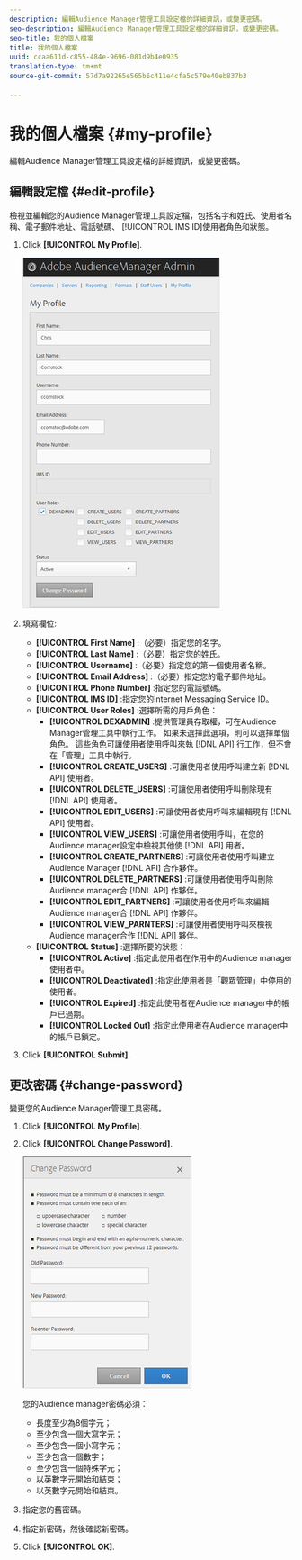 ```yaml
---
description: 編輯Audience Manager管理工具設定檔的詳細資訊，或變更密碼。
seo-description: 編輯Audience Manager管理工具設定檔的詳細資訊，或變更密碼。
seo-title: 我的個人檔案
title: 我的個人檔案
uuid: ccaa611d-c855-484e-9696-081d9b4e0935
translation-type: tm+mt
source-git-commit: 57d7a92265e565b6c411e4cfa5c579e40eb837b3

---
```



# 我的個人檔案 {#my-profile}

編輯Audience Manager管理工具設定檔的詳細資訊，或變更密碼。

<!-- c_my_profile.xml -->

## 編輯設定檔 {#edit-profile}

檢視並編輯您的Audience Manager管理工具設定檔，包括名字和姓氏、使用者名稱、電子郵件地址、電話號碼、 [!UICONTROL IMS ID]使用者角色和狀態。

<!-- t_edit_profile.xml -->

1. Click **[!UICONTROL My Profile]**.

   ![步驟結果](assets/profile.png)

2. 填寫欄位: 
   * **[!UICONTROL First Name]** :（必要）指定您的名字。
   * **[!UICONTROL Last Name]** :（必要）指定您的姓氏。
   * **[!UICONTROL Username]** :（必要）指定您的第一個使用者名稱。
   * **[!UICONTROL Email Address]** :（必要）指定您的電子郵件地址。
   * **[!UICONTROL Phone Number]** :指定您的電話號碼。
   * **[!UICONTROL IMS ID]** :指定您的Internet Messaging Service ID。
   * **[!UICONTROL User Roles]** :選擇所需的用戶角色：
      * **[!UICONTROL DEXADMIN]** :提供管理員存取權，可在Audience Manager管理工具中執行工作。 如果未選擇此選項，則可以選擇單個角色。 這些角色可讓使用者使用呼叫來執 [!DNL API] 行工作，但不會在「管理」工具中執行。
      * **[!UICONTROL CREATE_USERS]** :可讓使用者使用呼叫建立新 [!DNL API] 使用者。
      * **[!UICONTROL DELETE_USERS]** :可讓使用者使用呼叫刪除現有 [!DNL API] 使用者。
      * **[!UICONTROL EDIT_USERS]** :可讓使用者使用呼叫來編輯現有 [!DNL API] 使用者。
      * **[!UICONTROL VIEW_USERS]** :可讓使用者使用呼叫，在您的Audience manager設定中檢視其他使 [!DNL API] 用者。
      * **[!UICONTROL CREATE_PARTNERS]** :可讓使用者使用呼叫建立Audience Manager [!DNL API] 合作夥伴。
      * **[!UICONTROL DELETE_PARTNERS]** :可讓使用者使用呼叫刪除Audience manager合 [!DNL API] 作夥伴。
      * **[!UICONTROL EDIT_PARTNERS]** :可讓使用者使用呼叫來編輯Audience manager合 [!DNL API] 作夥伴。
      * **[!UICONTROL VIEW_PARNTERS]** :可讓使用者使用呼叫來檢視Audience manager合作 [!DNL API] 夥伴。
   * **[!UICONTROL Status]** :選擇所要的狀態：
      * **[!UICONTROL Active]** :指定此使用者在作用中的Audience manager使用者中。
      * **[!UICONTROL Deactivated]** :指定此使用者是「觀眾管理」中停用的使用者。
      * **[!UICONTROL Expired]** :指定此使用者在Audience manager中的帳戶已過期。
      * **[!UICONTROL Locked Out]** :指定此使用者在Audience manager中的帳戶已鎖定。
3. Click **[!UICONTROL Submit]**.

## 更改密碼 {#change-password}

變更您的Audience Manager管理工具密碼。

<!-- t_change_password.xml -->

1. Click **[!UICONTROL My Profile]**.
1. Click **[!UICONTROL Change Password]**.

   ![](assets/change_password.png)

   您的Audience manager密碼必須：

   * 長度至少為8個字元；
   * 至少包含一個大寫字元；
   * 至少包含一個小寫字元；
   * 至少包含一個數字；
   * 至少包含一個特殊字元；
   * 以英數字元開始和結束；
   * 以英數字元開始和結束。

1. 指定您的舊密碼。
1. 指定新密碼，然後確認新密碼。
1. Click **[!UICONTROL OK]**.